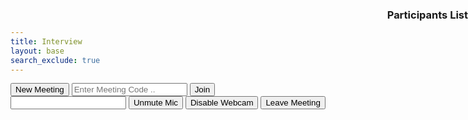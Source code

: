 ```yaml
---
title: Interview
layout: base
search_exclude: true
---
```


<html>
  <head>
    <!--favicon-->
    <link
      rel="shortcut icon"
      href="https://videosdk.live/favicon/favicon.ico"
    />
    <meta charset="UTF-8" />
    <link rel="stylesheet" href="./assets/css/index.css" />
    <!--add necessary bootstrap links here -->
  </head>
  <body class="bg-secondary">
    <!--join-screen-->
    <div
      id="join-screen"
      class="flex flex-row align-items-center justify-content-center h-100" >
      <button
        class="btn btn-primary"
        id="btnCreateMeeting"
        onclick="meetingHandler(true)" >
        New Meeting
      </button>
      <input
        type="text"
        id="txtMeetingCode"
        placeholder="Enter Meeting Code .." />
      <button
        id="btnJoinMeeting"
        onclick="meetingHandler(false)"
        class="btn btn-primary" >
        Join
      </button>
    </div>
    <!--grid-screen-->
    <div id="grid-screen">
      <div>
        <input
          type="text"
          class="form-control navbar-brand"
          id="lblMeetingId"
          readonly
        />
        <button class="btn btn-dark" id="btnToggleMic">Unmute Mic</button>
        <button class="btn btn-dark" id="btnToggleWebCam">Disable Webcam</button>
        <button class="btn btn-dark" id="btnLeaveMeeting">Leave Meeting</button>
      </div>
      <br />
      <div id="videoContainer"></div>
      <div
        style="position: absolute;
              top: 10px;
              right: 0px;
              height: 50%;
              overflow-y: scroll;" >
        <h3>Participants List</h3>
        <div id="participantsList"></div>
      </div>
    </div>
    <!--scripts-->
    <script src="./assets/js/config.js"></script>
    <script src="./assets/js/index.js"></script>
    <script src="https://sdk.videosdk.live/js-sdk/0.0.20/videosdk.js"></script>
  </body>
</html>